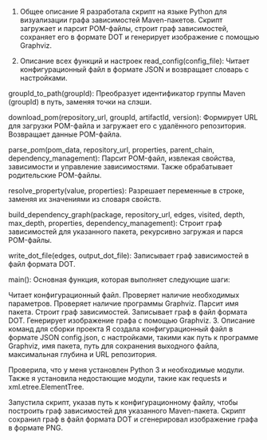 1. Общее описание
Я разработала скрипт на языке Python для визуализации графа зависимостей Maven-пакетов. Скрипт загружает и парсит POM-файлы, строит граф зависимостей, сохраняет его в формате DOT и генерирует изображение с помощью Graphviz.

2. Описание всех функций и настроек
read_config(config_file): Читает конфигурационный файл в формате JSON и возвращает словарь с настройками.

groupId_to_path(groupId): Преобразует идентификатор группы Maven (groupId) в путь, заменяя точки на слэши.

download_pom(repository_url, groupId, artifactId, version): Формирует URL для загрузки POM-файла и загружает его с удалённого репозитория. Возвращает данные POM-файла.

parse_pom(pom_data, repository_url, properties, parent_chain, dependency_management): Парсит POM-файл, извлекая свойства, зависимости и управление зависимостями. Также обрабатывает родительские POM-файлы.

resolve_property(value, properties): Разрешает переменные в строке, заменяя их значениями из словаря свойств.

build_dependency_graph(package, repository_url, edges, visited, depth, max_depth, properties, dependency_management): Строит граф зависимостей для указанного пакета, рекурсивно загружая и парся POM-файлы.

write_dot_file(edges, output_dot_file): Записывает граф зависимостей в файл формата DOT.

main(): Основная функция, которая выполняет следующие шаги:

Читает конфигурационный файл.
Проверяет наличие необходимых параметров.
Проверяет наличие программы Graphviz.
Парсит имя пакета.
Строит граф зависимостей.
Записывает граф в файл формата DOT.
Генерирует изображение графа с помощью Graphviz.
3. Описание команд для сборки проекта
Я создала конфигурационный файл в формате JSON config.json, с настройками, такими как путь к программе Graphviz, имя пакета, путь для сохранения выходного файла, максимальная глубина и URL репозитория.

Проверила, что у меня установлен Python 3 и необходимые модули. Также я установила недостающие модули, такие как requests и xml.etree.ElementTree.

Запустила скрипт, указав путь к конфигурационному файлу, чтобы построить граф зависимостей для указанного Maven-пакета. Скрипт сохранил граф в файл формата DOT и сгенерировал изображение графа в формате PNG.